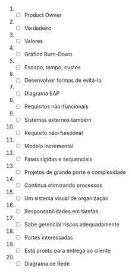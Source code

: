 1. - [ ] Product Owner

2. - [ ] Verdadeiro

3. - [ ] Valores

4. - [ ] Gráfico Burn-Down

5. - [ ] Escopo, tempo, custos

6. - [ ] Desenvolver formas de evitá-lo

7. - [ ] Diagrama EAP

8. - [ ] Requisitos não-funcionais

9. - [ ] Sistemas externos também

10. - [ ] Requisito não-funcional

11. - [ ] Modelo incremental

12. - [ ] Fases rígidas e sequenciais

13. - [ ] Projetos de grande porte e complexidade

14. - [ ] Continua otimizando processos

15. - [ ] Um sistema visual de organização

16. - [ ] Responsabilidades em tarefas

17. - [ ] Sabe gerenciar riscos adequadamente

18. - [ ] Partes interessadas

19. - [ ] Está pronto para entrega ao cliente

20. - [ ] Diagrama de Rede

